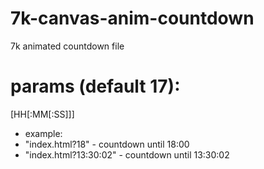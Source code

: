 # 7k-canvas-anim-countdown
7k animated countdown file

# params (default 17):
 [HH[:MM[:SS]]]
 
- example:
 - "index.html?18" - countdown until 18:00
 - "index.html?13:30:02" - countdown until 13:30:02
